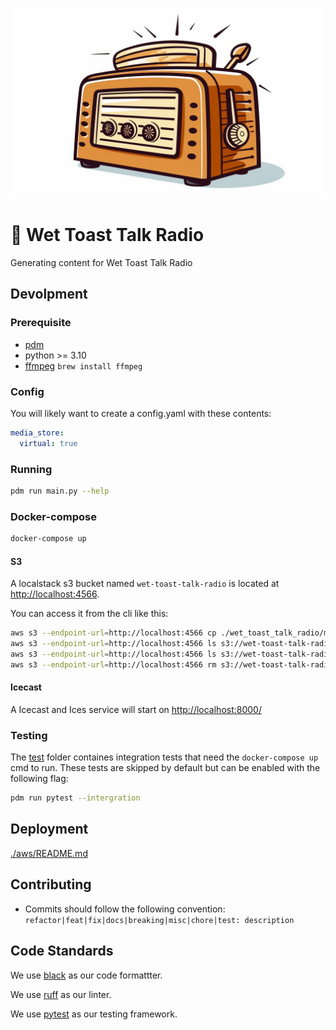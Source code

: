 ![Wet Toast Talk Radio logo](resources/wttr-logo-thin.png)

# :bread: Wet Toast Talk Radio

Generating content for Wet Toast Talk Radio

## Devolpment

### Prerequisite

- [pdm](https://pdm.fming.dev/latest/)
- python >= 3.10
- [ffmpeg](https://github.com/jiaaro/pydub#getting-ffmpeg-set-up) `brew install ffmpeg`

### Config

You will likely want to create a config.yaml with these contents:

```yaml
media_store:
  virtual: true
```

### Running

```bash
pdm run main.py --help
```

### Docker-compose

```bash
docker-compose up
```

#### S3

A localstack s3 bucket named `wet-toast-talk-radio` is located at [http://localhost:4566](http://localhost:4566).

You can access it from the cli like this:

```bash
aws s3 --endpoint-url=http://localhost:4566 cp ./wet_toast_talk_radio/media_store/virtual/data s3://wet-toast-talk-radio/raw --recursive
aws s3 --endpoint-url=http://localhost:4566 ls s3://wet-toast-talk-radio/raw/
aws s3 --endpoint-url=http://localhost:4566 ls s3://wet-toast-talk-radio/transcoded/
aws s3 --endpoint-url=http://localhost:4566 rm s3://wet-toast-talk-radio/transcoded/ --recursive
```

#### Icecast

A Icecast and Ices service will start on [http://localhost:8000/](http://localhost:8000/)

### Testing

The [test](./tests/) folder containes integration tests that need the `docker-compose up` cmd to run. These tests are skipped by default but can be enabled with the following flag: 

```bash
pdm run pytest --intergration
```


## Deployment

[./aws/README.md](./aws/README.md)

## Contributing

- Commits should follow the following convention:  `refactor|feat|fix|docs|breaking|misc|chore|test: description`


## Code Standards

We use [black](https://github.com/psf/black) as our code formattter.

We use [ruff](https://beta.ruff.rs/docs/) as our linter.

We use [pytest](https://docs.pytest.org/en/6.2.x/) as our testing framework.

